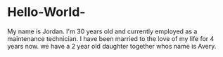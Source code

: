 # Hello-World-

My name is Jordan.
I'm 30 years old and currently employed as a maintenance technician.
I have been married to the love of my life for 4 years now.
we have a 2 year old daughter together whos name is Avery.
